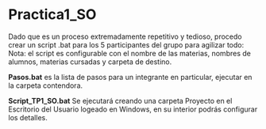 # Practica1_SO

Dado que es un proceso extremadamente repetitivo y tedioso, procedo crear un script .bat para los 5 participantes del grupo para agilizar todo: 
Nota: el script es configurable con el nombre de las materias, nombres de alumnos, materias cursadas y carpeta de destino.
<br>
<p><b>Pasos.bat</b> es la lista de pasos para un integrante en particular, ejecutar en la carpeta contendora.</p>
<p><b>Script_TP1_SO.bat</b> Se ejecutará creando una carpeta Proyecto en el Escritorio del Usuario logeado en Windows, en su interior podrás configurar los detalles.</p>
